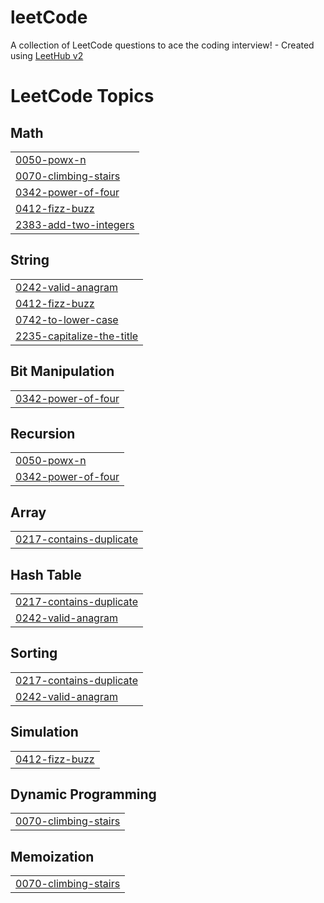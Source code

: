 # leetCode
A collection of LeetCode questions to ace the coding interview! - Created using [LeetHub v2](https://github.com/arunbhardwaj/LeetHub-2.0)

<!---LeetCode Topics Start-->
# LeetCode Topics
## Math
|  |
| ------- |
| [0050-powx-n](https://github.com/marvakt/leetCode/tree/master/0050-powx-n) |
| [0070-climbing-stairs](https://github.com/marvakt/leetCode/tree/master/0070-climbing-stairs) |
| [0342-power-of-four](https://github.com/marvakt/leetCode/tree/master/0342-power-of-four) |
| [0412-fizz-buzz](https://github.com/marvakt/leetCode/tree/master/0412-fizz-buzz) |
| [2383-add-two-integers](https://github.com/marvakt/leetCode/tree/master/2383-add-two-integers) |
## String
|  |
| ------- |
| [0242-valid-anagram](https://github.com/marvakt/leetCode/tree/master/0242-valid-anagram) |
| [0412-fizz-buzz](https://github.com/marvakt/leetCode/tree/master/0412-fizz-buzz) |
| [0742-to-lower-case](https://github.com/marvakt/leetCode/tree/master/0742-to-lower-case) |
| [2235-capitalize-the-title](https://github.com/marvakt/leetCode/tree/master/2235-capitalize-the-title) |
## Bit Manipulation
|  |
| ------- |
| [0342-power-of-four](https://github.com/marvakt/leetCode/tree/master/0342-power-of-four) |
## Recursion
|  |
| ------- |
| [0050-powx-n](https://github.com/marvakt/leetCode/tree/master/0050-powx-n) |
| [0342-power-of-four](https://github.com/marvakt/leetCode/tree/master/0342-power-of-four) |
## Array
|  |
| ------- |
| [0217-contains-duplicate](https://github.com/marvakt/leetCode/tree/master/0217-contains-duplicate) |
## Hash Table
|  |
| ------- |
| [0217-contains-duplicate](https://github.com/marvakt/leetCode/tree/master/0217-contains-duplicate) |
| [0242-valid-anagram](https://github.com/marvakt/leetCode/tree/master/0242-valid-anagram) |
## Sorting
|  |
| ------- |
| [0217-contains-duplicate](https://github.com/marvakt/leetCode/tree/master/0217-contains-duplicate) |
| [0242-valid-anagram](https://github.com/marvakt/leetCode/tree/master/0242-valid-anagram) |
## Simulation
|  |
| ------- |
| [0412-fizz-buzz](https://github.com/marvakt/leetCode/tree/master/0412-fizz-buzz) |
## Dynamic Programming
|  |
| ------- |
| [0070-climbing-stairs](https://github.com/marvakt/leetCode/tree/master/0070-climbing-stairs) |
## Memoization
|  |
| ------- |
| [0070-climbing-stairs](https://github.com/marvakt/leetCode/tree/master/0070-climbing-stairs) |
<!---LeetCode Topics End-->